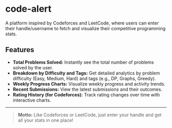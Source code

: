 # code-alert

A platform inspired by Codeforces and LeetCode, where users can enter their handle/username to fetch and visualize their competitive programming stats.

## Features
- **Total Problems Solved:** Instantly see the total number of problems solved by the user.
- **Breakdown by Difficulty and Tags:** Get detailed analytics by problem difficulty (Easy, Medium, Hard) and tags (e.g., DP, Graphs, Greedy).
- **Weekly Progress Charts:** Visualize weekly progress and activity trends.
- **Recent Submissions:** View the latest submissions and their outcomes.
- **Rating History (for Codeforces):** Track rating changes over time with interactive charts.

---

> **Motto:**
> Like Codeforces or LeetCode, just enter your handle and get all your stats in one place!